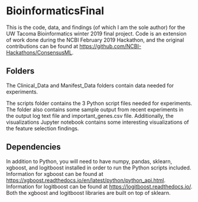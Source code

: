 # BioinformaticsFinal
This is the code, data, and findings (of which I am the sole author) for the UW Tacoma Bioinformatics winter 2019 final project. Code is an extension of work done during the NCBI February 2019 Hackathon, and the original contributions can be found at https://github.com/NCBI-Hackathons/ConsensusML. 

## Folders
The Clinical_Data and Manifest_Data folders contain data needed for experiments.

The scripts folder contains the 3 Python script files needed for experiments. The folder also contains some sample output from recent experiments in the output log text file and important_genes.csv file. Additionally, the visualizations Jupyter notebook contains some interesting visualizations of the feature selection findings.

## Dependencies
In addition to Python, you will need to have numpy, pandas, sklearn, xgboost, and logitboost installed in order to run the Python scripts included. Information for xgboost can be found at https://xgboost.readthedocs.io/en/latest/python/python_api.html. Information for logitboost can be found at https://logitboost.readthedocs.io/. Both the xgboost and logitboost libraries are built on top of sklearn.
